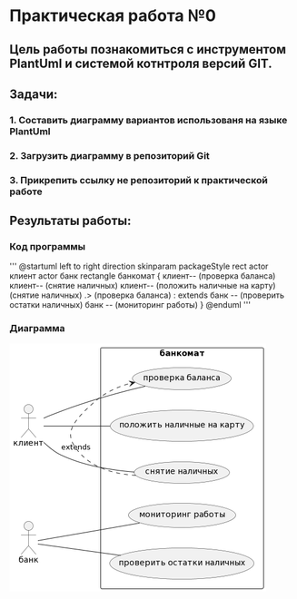 # Практическая работа №0
## Цель работы познакомиться с инструментом PlantUml и системой котнтроля версий GIT.
## Задачи:
### 1. Составить диаграмму вариантов использованя на языке PlantUml 
### 2. Загрузить диаграмму в репозиторий Git
### 3. Прикрепить ссылку не репозиторий к практической работе 
##
## Результаты работы:
### Код программы
'''
@startuml
left to right direction
skinparam packageStyle rect
actor клиент
actor банк
rectangle банкомат {
    клиент-- (проверка баланса)
    клиент-- (снятие наличных)
    клиент-- (положить наличные на карту)
    (снятие наличных) .> (проверка баланса) : extends
    банк -- (проверить остатки наличных)
    банк -- (мониторинг работы)
}
@enduml
'''
### Диаграмма
![alt text](https://github.com/ksu9999/TMP/blob/master/lab0/d.png)
